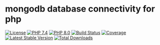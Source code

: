 # mongodb database connectivity for php

[![License](https://img.shields.io/badge/license-BSD-blue.svg)](https://opensource.org/licenses/BSD-3-Clause)
[![PHP 7.4](https://img.shields.io/badge/php-7.4-yellow.svg)](http://www.php.net)
[![PHP 8.0](https://img.shields.io/badge/php-8.0-yellow.svg)](http://www.php.net)
[![Build Status](https://travis-ci.org/mbretter/stk-mongodb.svg?branch=master)](https://travis-ci.org/mbretter/stk-mongodb)
[![Coverage](https://coveralls.io/repos/github/mbretter/stk-mongodb/badge.svg?branch=master)](https://coveralls.io/github/mbretter/stk-mongodb?branch=master)
[![Latest Stable Version](https://img.shields.io/packagist/v/mbretter/stk-mongodb.svg)](https://packagist.org/packages/mbretter/stk-mongodb)
[![Total Downloads](https://img.shields.io/packagist/dt/mbretter/stk-mongodb.svg)](https://packagist.org/packages/mbretter/stk-mongodb)